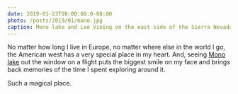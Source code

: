 ```yaml
---
date: 2019-01-23T08:00:00.0-08:00
photo: /posts/2019/01/mono.jpg
caption: Mono lake and Lee Vining on the east side of the Sierra Nevada
---
```


No matter how long I live in Europe, no matter where else in the world I go, the American west has a very special place in my heart. And, seeing [Mono lake](https://en.wikipedia.org/wiki/Mono_Lake) out the window on a flight puts the biggest smile on my face and brings back memories of the time I spent exploring around it.

Such a magical place.
